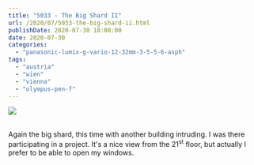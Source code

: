 ```yaml
---
title: "5033 - The Big Shard II"
url: /2020/07/5033-the-big-shard-ii.html
publishDate: 2020-07-30 18:00:00
date: 2020-07-30
categories: 
  - "panasonic-lumix-g-vario-12-32mm-3-5-5-6-asph"
tags: 
  - "austria"
  - "wien"
  - "vienna"
  - "olympus-pen-f"
---
```

<div class="container">
<div class="center"><a target="_blank" href="https://d25zfm9zpd7gm5.cloudfront.net/1200x1200/2018/20180703_084910-Edit_lr.jpg"><img class="webfeedsFeaturedVisual" src="https://d25zfm9zpd7gm5.cloudfront.net/0600x0600/2018/20180703_084910-Edit_lr.jpg" /></a></div>
</div>
<br />

Again the big shard, this time with another building intruding. I
was there participating in a project. It's a nice view from the
21<sup>st</sup> floor, but actually I prefer to be able to open my
windows.